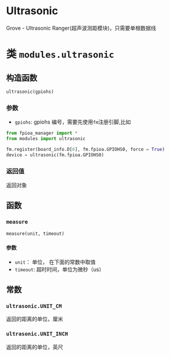 Ultrasonic
=================

Grove - Ultrasonic Ranger(超声波测距模块)，只需要单根数据线

# 类 `modules.ultrasonic`

## 构造函数

```python
ultrasonic(gpiohs)
```

### 参数

* `gpiohs`: gpiohs 编号，需要先使用`fm`注册引脚,比如

```python
from fpioa_manager import *
from modules import ultrasonic

fm.register(board_info.D[6], fm.fpioa.GPIOHS0, force = True)
device = ultrasonic(fm.fpioa.GPIOHS0)
```

### 返回值

返回对象

## 函数 

### `measure`

```python
measure(unit, timeout)
```

#### 参数

* `unit`： 单位， 在下面的常数中取值
* `timeout`: 超时时间，单位为微秒（us）

## 常数

### `ultrasonic.UNIT_CM`

返回的距离的单位，厘米

### `ultrasonic.UNIT_INCH`

返回的距离的单位，英尺

